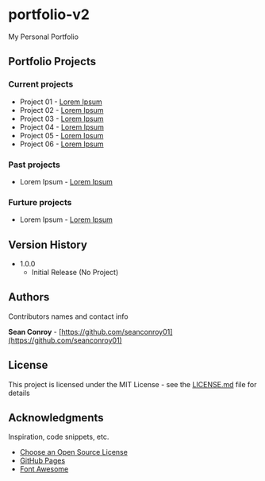 # portfolio-v2

My Personal Portfolio

## Portfolio Projects

### Current projects
* Project 01 - [Lorem Ipsum]()
* Project 02 - [Lorem Ipsum]()
* Project 03 - [Lorem Ipsum]()
* Project 04 - [Lorem Ipsum]()
* Project 05 - [Lorem Ipsum]()
* Project 06 - [Lorem Ipsum]()

### Past projects

* Lorem Ipsum - [Lorem Ipsum]()

### Furture projects

* Lorem Ipsum - [Lorem Ipsum]()

## Version History

* 1.0.0
    * Initial Release (No Project)

## Authors

Contributors names and contact info

**Sean Conroy** - [https://github.com/seanconroy01](https://github.com/seanconroy01)

## License

This project is licensed under the MIT License - see the [LICENSE.md](LICENSE.md) file for details

## Acknowledgments

Inspiration, code snippets, etc.
* [Choose an Open Source License](https://choosealicense.com)
* [GitHub Pages](https://pages.github.com)
* [Font Awesome](https://fontawesome.com)
